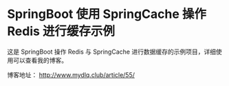 # SpringBoot 使用 SpringCache 操作 Redis 进行缓存示例

这是 SpringBoot 操作 Redis 与 SpringCache 进行数据缓存的示例项目，详细使用可以查看我的博客。

博客地址： http://www.mydlq.club/article/55/